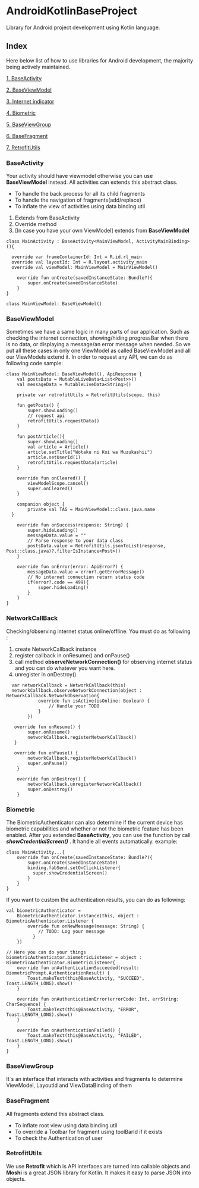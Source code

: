 # AndroidKotlinBaseProject
Library for Android project development using Kotlin language.

## Index
Here below list of how to use libraries for Android development, the majority being actively maintained.

[1. BaseActivity](https://github.com/Rorp-Dev/RorpDevAndroidLibs#BaseActivity)

[2. BaseViewModel](https://github.com/Rorp-Dev/RorpDevAndroidLibs#BaseViewModel)

[3. Internet indicator](https://github.com/Rorp-Dev/RorpDevAndroidLibs#NetworkCallBack)

[4. Biometric](https://github.com/Rorp-Dev/RorpDevAndroidLibs#Biometric)

[5. BaseViewGroup](https://github.com/Rorp-Dev/RorpDevAndroidLibs#BaseViewGroup)

[6. BaseFragment](https://github.com/Rorp-Dev/RorpDevAndroidLibs#BaseFragment)

[7. RetrofitUtils](https://github.com/Rorp-Dev/RorpDevAndroidLibs#RetrofitUtils)

### BaseActivity
Your activity should have viewmodel otherwise you can use **__BaseViewModel__** instead.
All activities can extends this abstract class.

-   To handle the back process for all its child fragments
-   To handle the navigation of fragments(add/replace)
-   To inflate the view of activities using data binding util

 1. Extends from BaseActivity
 2. Override method
 3. [In case you have your own ViewModel] extends from **__BaseViewModel__** 

```
class MainActivity : BaseActivity<MainViewModel, ActivityMainBinding>(){  
  
  override var frameContainerId: Int = R.id.rl_main  
  override val layoutId: Int = R.layout.activity_main  
  override val viewModel: MainViewModel = MainViewModel()
  
	override fun onCreate(savedInstanceState: Bundle?){
		super.onCreate(savedInstanceState)
	}
}
```

    class MainViewModel: BaseViewModel()

### BaseViewModel
Sometimes we have a same logic in many parts of our application. Such as checking the internet connection, showing/hiding progressBar when there is no data, or displaying a message/an error message when needed. So we put all these cases in only one ViewModel as called BaseViewModel and all our ViewModels extend it.
In order to request any API, we can do as following code sample:
```
class MainViewModel: BaseViewModel(), ApiResponse {  
    val postsData = MutableLiveData<List<Post>>()  
    val messageData = MutableLiveData<String>()  
  
    private var retrofitUtils = RetrofitUtils(scope, this)  
  
    fun getPosts() {  
        super.showLoading()  
        // request api
        retrofitUtils.requestData()  
    }  
  
    fun postArticle(){  
        super.showLoading()  
        val article = Article()  
        article.setTitle("Wotaku ni Koi wa Muzukashii")  
        article.setUserId(1)  
        retrofitUtils.requestData(article)  
    }  
  
    override fun onCleared() {  
        viewModelScope.cancel()  
        super.onCleared()  
    }  
  
    companion object {  
        private val TAG = MainViewModel::class.java.name  
  }  
  
    override fun onSuccess(response: String) {  
        super.hideLoading()  
        messageData.value = ""  
        // Parse response to your data class
		postsData.value = RetrofitUtils.jsonToList(response, Post::class.java)?.filterIsInstance<Post>()  
    }  
  
    override fun onError(error: ApiError?) {  
        messageData.value = error?.getErrorMessage()  
        // No internet connection return status code
        if(error?.code == 499){  
            super.hideLoading()  
        }  
    }  
}
```

### NetworkCallBack
Checking/observing internet status online/offline. You must do as following : 
1. create NetworkCallback instance
2. register callback in onResume() and onPause()
3. call method **__observeNetworkConnection()__** for observing internet status and you can do whatever you want here.
3. unregister in onDestroy()
```
  var networkCallback = NetworkCallback(this)
  networkCallback.observeNetworkConnection(object : NetworkCallback.NetworkObservation{
            override fun isActive(isOnline: Boolean) {
                // Handle your TODO
            }
        })
        
   override fun onResume() {
        super.onResume()
        networkCallback.registerNetworkCallback()
   }
   
   override fun onPause() {
        networkCallback.registerNetworkCallback()
        super.onPause()
    }
    
    override fun onDestroy() {
        networkCallback.unregisterNetworkCallback()
        super.onDestroy()
    }
```
### Biometric
The BiometricAuthenticator can also determine if the current device has biometric capabilities and whether or not the biometric feature has been enabled. After you extended **__BaseActivity__**, you can use the function by call ***showCredentialScreen()*** . It handle all events automatically. example:
```
class MainActivity...{
	override fun onCreate(savedInstanceState: Bundle?){
		super.onCreate(savedInstanceState)
		binding.fabSend.setOnClickListener{  
		  super.showCredentialScreen()  
		}
	}
}
```
If you want to custom the authentication results, you can do as following:
```
val biometricAuthenticator =  
    BiometricAuthenticator.instance(this, object : BiometricAuthenticator.Listener {  
        override fun onNewMessage(message: String) {  
            // TODO: Log your message  
		  }  
	})
	
// Here you can do your things
biometricAuthenticator.biometricListener = object : BiometricAuthenticator.BiometricListener{  
    override fun onAuthenticationSucceeded(result: BiometricPrompt.AuthenticationResult) {  
        Toast.makeText(this@BaseActivity, "SUCCEED", Toast.LENGTH_LONG).show()  
    }  
  
    override fun onAuthenticationError(errorCode: Int, errString: CharSequence) {  
        Toast.makeText(this@BaseActivity, "ERROR", Toast.LENGTH_LONG).show()  
    }  
  
    override fun onAuthenticationFailed() {  
        Toast.makeText(this@BaseActivity, "FAILED", Toast.LENGTH_LONG).show()  
    }  
}
```

### BaseViewGroup
It`s an interface that interacts with activities and fragments to determine ViewModel, LayoutId and ViewDataBinding of them

### BaseFragment
All fragments extend this abstract class.

-   To inflate root view using data binding util
-   To override a Toolbar for fragment using toolBarId if it exists
-   To check the Authentication of user

### RetrofitUtils
We use **Retrofit** which is API interfaces are turned into callable objects and **Moshi** is a great JSON library for Kotlin. It makes it easy to parse JSON into objects.
